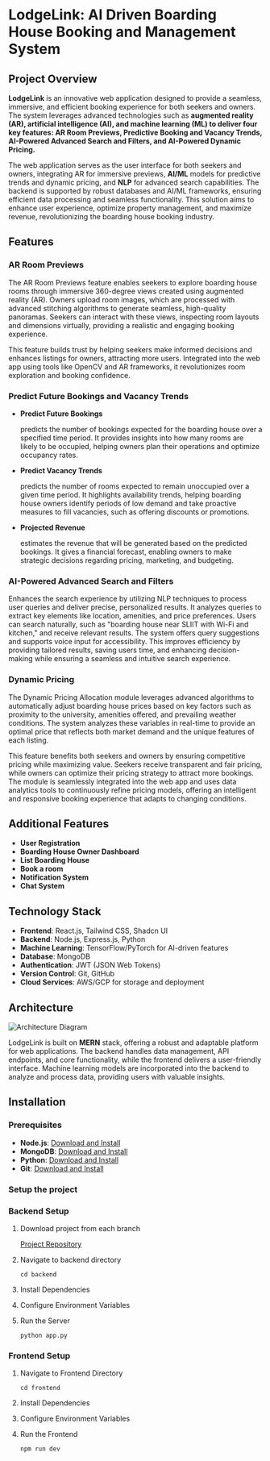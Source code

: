 # LodgeLink: AI Driven Boarding House Booking and Management System

## Project Overview

**LodgeLink** is an innovative web application designed to provide a seamless, immersive, and efficient booking experience for both seekers and owners. The system leverages advanced technologies such as **augmented reality (AR), artificial intelligence (AI), and machine learning (ML) to deliver four key features: AR Room Previews, Predictive Booking and Vacancy Trends, AI-Powered Advanced Search and Filters, and AI-Powered Dynamic Pricing.**

The web application serves as the user interface for both seekers and owners, integrating AR for immersive previews, **AI/ML** models for predictive trends and dynamic pricing, and **NLP** for advanced search capabilities. The backend is supported by robust databases and AI/ML frameworks, ensuring efficient data processing and seamless functionality. This solution aims to enhance user experience, optimize property management, and maximize revenue, revolutionizing the boarding house booking industry.

## Features

### **AR Room Previews**

The AR Room Previews feature enables seekers to explore boarding house rooms through immersive 360-degree views created using augmented reality (AR). Owners upload room images, which are processed with advanced stitching algorithms to generate seamless, high-quality panoramas. Seekers can interact with these views, inspecting room layouts and dimensions virtually, providing a realistic and engaging booking experience.

This feature builds trust by helping seekers make informed decisions and enhances listings for owners, attracting more users. Integrated into the web app using tools like OpenCV and AR frameworks, it revolutionizes room exploration and booking confidence.

### **Predict Future Bookings and Vacancy Trends**

- **Predict Future Bookings**

  predicts the number of bookings expected for the boarding house over a specified time period. It provides insights into how many rooms are likely to be occupied, helping owners plan their operations and optimize occupancy rates.

- **Predict Vacancy Trends**

  predicts the number of rooms expected to remain unoccupied over a given time period. It highlights availability trends, helping boarding house owners identify periods of low demand and take proactive measures to fill vacancies, such as offering discounts or promotions.

- **Projected Revenue**

  estimates the revenue that will be generated based on the predicted bookings. It gives a financial forecast, enabling owners to make strategic decisions regarding pricing, marketing, and budgeting.

### **AI-Powered Advanced Search and Filters**

Enhances the search experience by utilizing NLP techniques to process user queries and deliver precise, personalized results. It analyzes queries to extract key elements like location, amenities, and price preferences. Users can search naturally, such as "boarding house near SLIIT with Wi-Fi and kitchen," and receive relevant results. The system offers query suggestions and supports voice input for accessibility. This improves efficiency by providing tailored results, saving users time, and enhancing decision-making while ensuring a seamless and intuitive search experience.

### **Dynamic Pricing**

The Dynamic Pricing Allocation module leverages advanced algorithms to automatically adjust boarding house prices based on key factors such as proximity to the university, amenities offered, and prevailing weather conditions. The system analyzes these variables in real-time to provide an optimal price that reflects both market demand and the unique features of each listing.

This feature benefits both seekers and owners by ensuring competitive pricing while maximizing value. Seekers receive transparent and fair pricing, while owners can optimize their pricing strategy to attract more bookings. The module is seamlessly integrated into the web app and uses data analytics tools to continuously refine pricing models, offering an intelligent and responsive booking experience that adapts to changing conditions.

## Additional Features

- **User Registration**
- **Boarding House Owner Dashboard**
- **List Boarding House**
- **Book a room**
- **Notification System**
- **Chat System**

## Technology Stack

- **Frontend**: React.js, Tailwind CSS, Shadcn UI
- **Backend**: Node.js, Express.js, Python
- **Machine Learning**: TensorFlow/PyTorch for AI-driven features
- **Database**: MongoDB
- **Authentication**: JWT (JSON Web Tokens)
- **Version Control**: Git, GitHub
- **Cloud Services**: AWS/GCP for storage and deployment

## Architecture

![Architecture Diagram](https://github.com/Research-Project-Team/Research_BHBS/blob/Sahan/Architecture%20Diagram.jpg?raw=true)

LodgeLink is built on **MERN** stack, offering a robust and adaptable platform for web applications. The backend handles data management, API endpoints, and core functionality, while the frontend delivers a user-friendly interface. Machine learning models are incorporated into the backend to analyze and process data, providing users with valuable insights.

## Installation

### Prerequisites

- **Node.js**: [Download and Install](https://nodejs.org/)
- **MongoDB**: [Download and Install](https://www.mongodb.com/)
- **Python**: [Download and Install](https://www.python.org/)
- **Git**: [Download and Install](https://git-scm.com/)

### Setup the project

### Backend Setup

1. Download project from each branch

   [Project Repository](https://github.com/Research-Project-Team/Research_BHBS.git)
   
3. Navigate to backend directory

   `cd backend`

4. Install Dependencies
5. Configure Environment Variables
6. Run the Server

   `python app.py`

### Frontend Setup

1. Navigate to Frontend Directory

   `cd frontend`

2. Install Dependencies
3. Configure Environment Variables
4. Run the Frontend

   `npm run dev`

